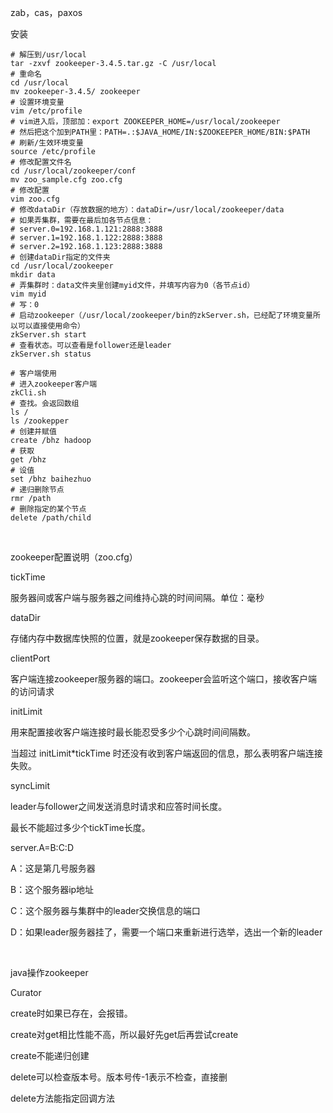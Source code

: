 zab，cas，paxos

安装

```shell
# 解压到/usr/local
tar -zxvf zookeeper-3.4.5.tar.gz -C /usr/local
# 重命名
cd /usr/local
mv zookeeper-3.4.5/ zookeeper
# 设置环境变量
vim /etc/profile
# vim进入后，顶部加：export ZOOKEEPER_HOME=/usr/local/zookeeper
# 然后把这个加到PATH里：PATH=.:$JAVA_HOME/IN:$ZOOKEEPER_HOME/BIN:$PATH
# 刷新/生效环境变量
source /etc/profile
# 修改配置文件名
cd /usr/local/zookeeper/conf
mv zoo_sample.cfg zoo.cfg
# 修改配置
vim zoo.cfg
# 修改dataDir（存放数据的地方）：dataDir=/usr/local/zookeeper/data
# 如果弄集群，需要在最后加各节点信息：
# server.0=192.168.1.121:2888:3888
# server.1=192.168.1.122:2888:3888
# server.2=192.168.1.123:2888:3888
# 创建dataDir指定的文件夹
cd /usr/local/zookeeper
mkdir data
# 弄集群时：data文件夹里创建myid文件，并填写内容为0（各节点id）
vim myid
# 写：0
# 启动zookeeper（/usr/local/zookeeper/bin的zkServer.sh，已经配了环境变量所以可以直接使用命令）
zkServer.sh start
# 查看状态。可以查看是follower还是leader
zkServer.sh status

# 客户端使用
# 进入zookeeper客户端
zkCli.sh
# 查找。会返回数组
ls /
ls /zookepper
# 创建并赋值
create /bhz hadoop
# 获取
get /bhz
# 设值
set /bhz baihezhuo
# 递归删除节点
rmr /path
# 删除指定的某个节点
delete /path/child
```

​    

zookeeper配置说明（zoo.cfg）

tickTime

服务器间或客户端与服务器之间维持心跳的时间间隔。单位：毫秒

dataDir

存储内存中数据库快照的位置，就是zookeeper保存数据的目录。

clientPort

客户端连接zookeeper服务器的端口。zookeeper会监听这个端口，接收客户端的访问请求

initLimit

用来配置接收客户端连接时最长能忍受多少个心跳时间间隔数。

当超过 initLimit*tickTime 时还没有收到客户端返回的信息，那么表明客户端连接失败。

syncLimit

leader与follower之间发送消息时请求和应答时间长度。

最长不能超过多少个tickTime长度。

server.A=B:C:D

A：这是第几号服务器

B：这个服务器ip地址

C：这个服务器与集群中的leader交换信息的端口

D：如果leader服务器挂了，需要一个端口来重新进行选举，选出一个新的leader

​    

java操作zookeeper

Curator

create时如果已存在，会报错。

create对get相比性能不高，所以最好先get后再尝试create

create不能递归创建

delete可以检查版本号。版本号传-1表示不检查，直接删

delete方法能指定回调方法

